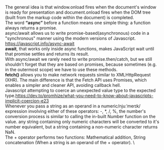 The general idea is that window.onload fires when the document's window is ready for presentation and document.onload fires when the DOM tree (built from the markup code within the document) is completed.\
The word <b>“async”</b> before a function means one simple thing: a function always returns a promise. \
async/await allows us to write promise-based(asynchronous) code in a "synchronous" manner using the modern versions of Javascript. https://javascript.info/async-await \
<b>await</b>, that works only inside async functions, makes JavaScript wait until that promise settles and returns its result.\
With async/await we rarely need to write promise.then/catch, but we still shouldn’t forget that they are based on promises, because sometimes (e.g. in the outermost scope) we have to use these methods. \
<b>fetch()</b> allows you to make network requests similar to XMLHttpRequest (XHR). The main difference is that the Fetch API uses Promises, which enables a simpler and cleaner API, avoiding callback hell. \
Javascript attempting to coerce an unexpected value type to the expected type.https://dev.to/promhize/what-you-need-to-know-about-javascripts-implicit-coercion-e23 \
Whenever you pass a string as an operand in a numeric/njuːˈmerɪk/ expression involving either of these operators: -, *, /, %, the number's conversion process is similar to calling the in-built Number function on the value. any string containing only numeric characters will be converted to it's number equivalent, but a string containing a non-numeric character returns NaN.\
The + operator performs two functions: Mathematical addition, String concatenation (When a string is an operand of the + operator). \
